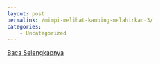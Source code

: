 ```yaml
---
layout: post
permalink: /mimpi-melihat-kambing-melahirkan-3/
categories:
    - Uncategorized
---
```


[Baca Selengkapnya](/10)